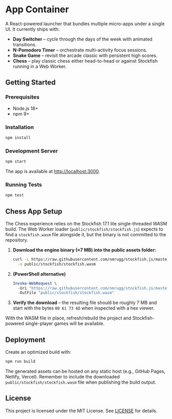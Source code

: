 # App Container

A React-powered launcher that bundles multiple micro-apps under a single UI. It currently ships with:

- **Day Switcher** – cycle through the days of the week with animated transitions.
- **N-Pomodoro Timer** – orchestrate multi-activity focus sessions.
- **Snake Game** – revisit the arcade classic with persistent high scores.
- **Chess** – play classic chess either head-to-head or against Stockfish running in a Web Worker.

## Getting Started

### Prerequisites

- Node.js 18+
- npm 9+

### Installation

```bash
npm install
```

### Development Server

```bash
npm start
```

The app is available at [http://localhost:3000](http://localhost:3000).

### Running Tests

```bash
npm test
```

## Chess App Setup

The Chess experience relies on the Stockfish 17.1 lite single-threaded WASM build. The Web Worker loader (`public/stockfish/stockfish.js`) expects to find a `stockfish.wasm` file alongside it, but the binary is not committed to the repository.

1. **Download the engine binary (≈7 MB) into the public assets folder:**
   ```bash
   curl -L https://raw.githubusercontent.com/nmrugg/stockfish.js/master/src/stockfish-17.1-lite-single-03e3232.wasm \
     -o public/stockfish/stockfish.wasm
   ```
2. **(PowerShell alternative)**
   ```powershell
   Invoke-WebRequest \
     -Uri "https://raw.githubusercontent.com/nmrugg/stockfish.js/master/src/stockfish-17.1-lite-single-03e3232.wasm" \
     -OutFile "public/stockfish/stockfish.wasm"
   ```
3. **Verify the download** – the resulting file should be roughly 7 MB and start with the bytes `00 61 73 6D` when inspected with a hex viewer.

With the WASM file in place, refresh/rebuild the project and Stockfish-powered single-player games will be available.

## Deployment

Create an optimized build with:

```bash
npm run build
```

The generated assets can be hosted on any static host (e.g., GitHub Pages, Netlify, Vercel). Remember to include the downloaded `public/stockfish/stockfish.wasm` file when publishing the build output.

## License

This project is licensed under the MIT License. See [LICENSE](LICENSE) for details.
